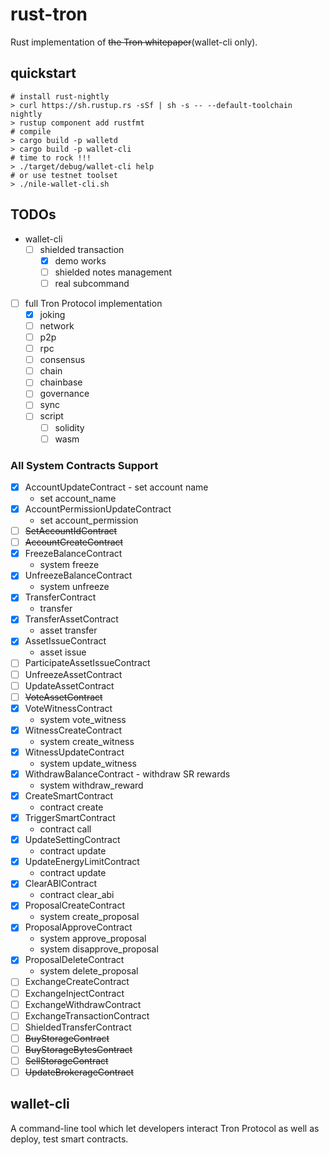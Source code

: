 # rust-tron

Rust implementation of ~~the Tron whitepaper~~(wallet-cli only).

## quickstart

```console
# install rust-nightly
> curl https://sh.rustup.rs -sSf | sh -s -- --default-toolchain nightly
> rustup component add rustfmt
# compile
> cargo build -p walletd
> cargo build -p wallet-cli
# time to rock !!!
> ./target/debug/wallet-cli help
# or use testnet toolset
> ./nile-wallet-cli.sh
```

## TODOs

- wallet-cli
  - [ ] shielded transaction
    - [x] demo works
    - [ ] shielded notes management
    - [ ] real subcommand
- [ ] full Tron Protocol implementation
  - [x] joking
  - [ ] network
  - [ ] p2p
  - [ ] rpc
  - [ ] consensus
  - [ ] chain
  - [ ] chainbase
  - [ ] governance
  - [ ] sync
  - [ ] script
    - [ ] solidity
    - [ ] wasm

### All System Contracts Support

- [x] AccountUpdateContract - set account name
    - set account_name
- [x] AccountPermissionUpdateContract
    - set account_permission
- [ ] ~~SetAccountIdContract~~
- [ ] ~~AccountCreateContract~~
- [x] FreezeBalanceContract
    - system freeze
- [x] UnfreezeBalanceContract
    - system unfreeze
- [x] TransferContract
    - transfer
- [x] TransferAssetContract
    - asset transfer
- [x] AssetIssueContract
    - asset issue
- [ ] ParticipateAssetIssueContract
- [ ] UnfreezeAssetContract
- [ ] UpdateAssetContract
- [ ] ~~VoteAssetContract~~
- [x] VoteWitnessContract
    - system vote_witness
- [x] WitnessCreateContract
    - system create_witness
- [x] WitnessUpdateContract
    - system update_witness
- [x] WithdrawBalanceContract - withdraw SR rewards
    - system withdraw_reward
- [x] CreateSmartContract
    - contract create
- [x] TriggerSmartContract
    - contract call
- [x] UpdateSettingContract
    - contract update
- [x] UpdateEnergyLimitContract
    - contract update
- [x] ClearABIContract
    - contract clear_abi
- [x] ProposalCreateContract
    - system create_proposal
- [x] ProposalApproveContract
    - system approve_proposal
    - system disapprove_proposal
- [x] ProposalDeleteContract
    - system delete_proposal
- [ ] ExchangeCreateContract
- [ ] ExchangeInjectContract
- [ ] ExchangeWithdrawContract
- [ ] ExchangeTransactionContract
- [ ] ShieldedTransferContract
- [ ] ~~BuyStorageContract~~
- [ ] ~~BuyStorageBytesContract~~
- [ ] ~~SellStorageContract~~
- [ ] ~~UpdateBrokerageContract~~

## wallet-cli

A command-line tool which let developers interact Tron Protocol as well as deploy, test smart contracts.
